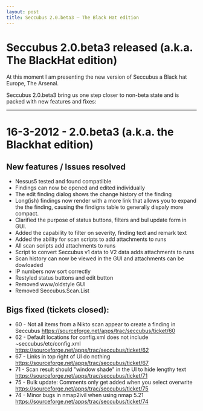 ```yaml
---
layout: post
title: Seccubus 2.0.beta3 – The Black Hat edition
---
```

# Seccubus 2.0.beta3 released (a.k.a. The BlackHat edition)

At this moment I am presenting the new version of Seccubus a Black hat Europe,
The Arsenal.

Seccubus 2.0.beta3 bring us one step closer to non-beta state and is packed
with new features and fixes:

---
    
    
16-3-2012 - 2.0.beta3 (a.k.a. the Blackhat edition)
===

New features / Issues resolved
------------------------------
* Nessus5 tested and found compatilble
* Findings can now be opened and edited individually
* The edit finding dialog shows the change history of the finding
* Long(ish) findings now render with a more link that allows you to expand the
the finding, causing the findigns table to generally dispaly more compact.
* Clarified the purpose of status buttons, filters and bul update form in GUI.
* Added the capability to filter on severity, finding text and remark text
* Added the ability for scan scripts to add attachments to runs
* All scan scripts add attachments to runs
* Script to convert Seccubus v1 data to V2 data adds attachments to runs
* Scan history can now be viewed in the GUI and attachments can be dowloaded
* IP numbers now sort correctly
* Restyled status buttons and edit button
* Removed www/oldstyle GUI
* Removed Seccubus.Scan.List

Bigs fixed (tickets closed):
----------------------------
* 60 - Not all items from a Nikto scan appear to create a finding in Seccubus
<https://sourceforge.net/apps/trac/seccubus/ticket/60>
* 62 - Default locations for config.xml does not include ~seccubus/etc/config.xml
<https://sourceforge.net/apps/trac/seccubus/ticket/62>
* 67 - Links in top right of UI do nothing
<https://sourceforge.net/apps/trac/seccubus/ticket/67>
* 71 - Scan result should "window shade" in the UI to hide lengthy text
<https://sourceforge.net/apps/trac/seccubus/ticket/71>
* 75 - Bulk update: Comments only get added when you select overwrite
<https://sourceforge.net/apps/trac/seccubus/ticket/75>
* 74 - Minor bugs in nmap2ivil when using nmap 5.21
<https://sourceforge.net/apps/trac/seccubus/ticket/74>
